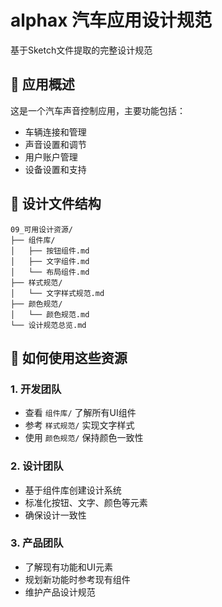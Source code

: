# alphax 汽车应用设计规范

基于Sketch文件提取的完整设计规范

## 📱 应用概述

这是一个汽车声音控制应用，主要功能包括：
- 车辆连接和管理
- 声音设置和调节
- 用户账户管理
- 设备设置和支持

## 🎨 设计文件结构

```
09_可用设计资源/
├── 组件库/
│   ├── 按钮组件.md
│   ├── 文字组件.md
│   └── 布局组件.md
├── 样式规范/
│   └── 文字样式规范.md
├── 颜色规范/
│   └── 颜色规范.md
└── 设计规范总览.md
```

## 🔧 如何使用这些资源

### 1. 开发团队
- 查看 `组件库/` 了解所有UI组件
- 参考 `样式规范/` 实现文字样式
- 使用 `颜色规范/` 保持颜色一致性

### 2. 设计团队
- 基于组件库创建设计系统
- 标准化按钮、文字、颜色等元素
- 确保设计一致性

### 3. 产品团队
- 了解现有功能和UI元素
- 规划新功能时参考现有组件
- 维护产品设计规范

